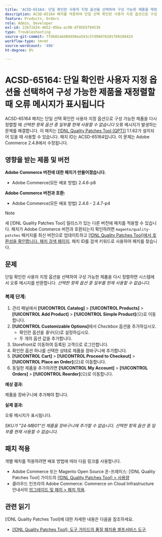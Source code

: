 ```yaml
---
title: 'ACSD-65164: 단일 확인란 사용자 지정 옵션을 선택하여 구성 가능한 제품을 재정렬할 때 오류 메시지가 표시됩니다'
description: ACSD-65164 패치를 적용하여 단일 선택 확인란 사용자 지정 옵션으로 구성 가능한 제품을 재정렬할 때 *선택한 항목 옵션 중 일부를 현재 사용할 수 없음*이라는 오류 메시지가 표시되는 Adobe Commerce 문제를 수정합니다.
feature: Products, Orders
role: Admin, Developer
exl-id: 22b72d24-4852-45ba-ac98-df9565f94539
type: Troubleshooting
source-git-commit: 7fdb02a6d89d50ea593c5fd99d78101f89198424
workflow-type: tm+mt
source-wordcount: '406'
ht-degree: 0%

---
```


# ACSD-65164: 단일 확인란 사용자 지정 옵션을 선택하여 구성 가능한 제품을 재정렬할 때 오류 메시지가 표시됩니다

ACSD-65164 패치는 단일 선택 확인란 사용자 지정 옵션으로 구성 가능한 제품을 다시 정렬할 때 *선택한 항목 옵션 중 일부를 현재 사용할 수 없습니다* 오류 메시지가 발생하는 문제를 해결합니다. 이 패치는 [[!DNL Quality Patches Tool (QPT)]](/help/tools/quality-patches-tool/quality-patches-tool-to-self-serve-quality-patches.md) 1.1.62가 설치되어 있을 때 사용할 수 있습니다. 패치 ID는 ACSD-65164입니다. 이 문제는 Adobe Commerce 2.4.8에서 수정됩니다.

## 영향을 받는 제품 및 버전

**Adobe Commerce 버전에 대한 패치가 만들어졌습니다.**

* Adobe Commerce(모든 배포 방법) 2.4.6-p8

**Adobe Commerce 버전과 호환:**

* Adobe Commerce(모든 배포 방법) 2.4.6 - 2.4.7-p4

>[!NOTE]
>
>새 [!DNL Quality Patches Tool] 릴리스가 있는 다른 버전에 패치를 적용할 수 있습니다. 패치가 Adobe Commerce 버전과 호환되는지 확인하려면 `magento/quality-patches` 패키지를 최신 버전으로 업데이트하고 [[!DNL Quality Patches Tool]에서 호환성을 확인합니다. 패치 검색 페이지](https://experienceleague.adobe.com/tools/commerce-quality-patches/index.html?lang=ko). 패치 ID를 검색 키워드로 사용하여 패치를 찾습니다.

## 문제

단일 확인란 사용자 지정 옵션을 선택하여 구성 가능한 제품을 다시 정렬하면 시스템에서 오류 메시지를 반환합니다. *선택한 항목 옵션 중 일부를 현재 사용할 수 없습니다*.

### 복제 단계:

1. 관리 패널에서 **[!UICONTROL Catalog]** > **[!UICONTROL Products]** > **[!UICONTROL Add Product]** > **[!UICONTROL Simple Product]**(으)로 이동합니다.
1. **[!UICONTROL Customizable Options]**&#x200B;에서 *Checkbox* 옵션을 추가하십시오.
   * 확인란 옵션을 *필수*(으)로 설정하십시오.
   * 두 개의 옵션 값을 추가합니다.
1. Storefront로 이동하여 등록된 고객으로 로그인합니다.
1. 확인란 옵션 하나를 선택한 상태로 제품을 장바구니에 추가합니다.
1. **[!UICONTROL Cart]** > **[!UICONTROL Proceed to Checkout]** > **[!UICONTROL Place an Order]**(으)로 이동합니다.
1. 동일한 제품을 추가하려면 **[!UICONTROL My Account]** > **[!UICONTROL Orders]** > **[!UICONTROL Reorder]**(으)로 이동합니다.

**예상 결과:**

제품을 장바구니에 추가해야 합니다.

**실제 결과:**

오류 메시지가 표시됩니다.

*SKU가 &quot;24-MB01&quot;인 제품을 장바구니에 추가할 수 없습니다. 선택한 항목 옵션 중 일부를 현재 사용할 수 없습니다.*

## 패치 적용

개별 패치를 적용하려면 배포 방법에 따라 다음 링크를 사용합니다.

* Adobe Commerce 또는 Magento Open Source 온-프레미스: [!DNL Quality Patches Tool] 가이드의 [[!DNL Quality Patches Tool] > 사용량](/help/tools/quality-patches-tool/usage.md)
* 클라우드 인프라의 Adobe Commerce: Commerce on Cloud Infrastructure 안내서의 [업그레이드 및 패치 > 패치 적용](https://experienceleague.adobe.com/docs/commerce-cloud-service/user-guide/develop/upgrade/apply-patches.html?lang=ko).

## 관련 읽기

[!DNL Quality Patches Tool]에 대한 자세한 내용은 다음을 참조하세요.

* [[!DNL Quality Patches Tool]: 도구 가이드의 품질 패치용 셀프서비스 도구](/help/tools/quality-patches-tool/quality-patches-tool-to-self-serve-quality-patches.md).
